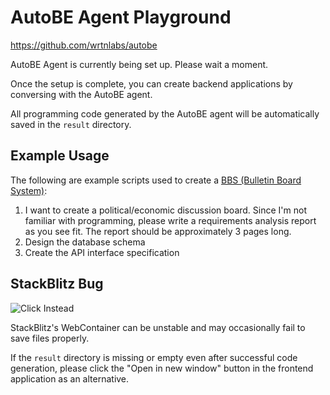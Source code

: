 # AutoBE Agent Playground

https://github.com/wrtnlabs/autobe

AutoBE Agent is currently being set up. Please wait a moment.

Once the setup is complete, you can create backend applications by conversing with the AutoBE agent.

All programming code generated by the AutoBE agent will be automatically saved in the `result` directory.

## Example Usage

The following are example scripts used to create a [BBS (Bulletin Board System)](https://stackblitz.com/edit/autobe-demo-bbs?file=docs%2Fanalysis%2Findex.md,src%2Fapi%2Fstructures%2FIBbsArticle.ts,src%2Fcontrollers%2Fbbs%2Farticles%2FBbsArticlesController.ts,README.md):

1. I want to create a political/economic discussion board. Since I'm not familiar with programming, please write a requirements analysis report as you see fit. The report should be approximately 3 pages long.
2. Design the database schema
3. Create the API interface specification

## StackBlitz Bug

![Click Instead](https://github.com/user-attachments/assets/c2a3157c-f0f5-456d-9301-fd00a73f086c)

StackBlitz's WebContainer can be unstable and may occasionally fail to save files properly.

If the `result` directory is missing or empty even after successful code generation, please click the "Open in new window" button in the frontend application as an alternative.
